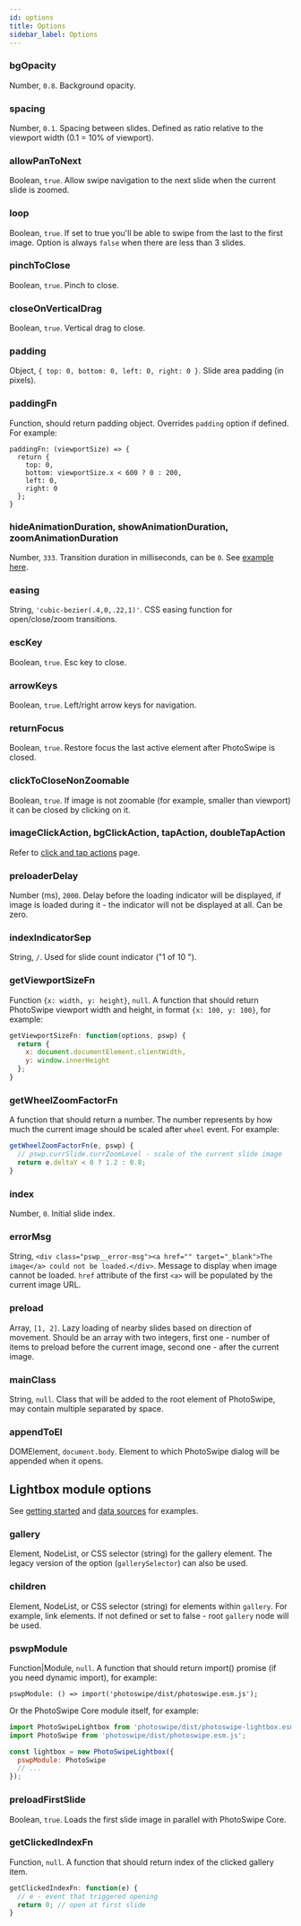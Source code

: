 ```yaml
---
id: options
title: Options
sidebar_label: Options
---
```


### bgOpacity

Number, `0.8`. Background opacity.

### spacing

Number, `0.1`. Spacing between slides. Defined as ratio relative to the viewport width (0.1 = 10% of viewport).

### allowPanToNext

Boolean, `true`. Allow swipe navigation to the next slide when the current slide is zoomed.


### loop

Boolean, `true`. If set to true you'll be able to swipe from the last to the first image. Option is always `false` when there are less than 3 slides.

### pinchToClose

Boolean, `true`. Pinch to close.

### closeOnVerticalDrag

Boolean, `true`. Vertical drag to close.

### padding
  
Object, `{ top: 0, bottom: 0, left: 0, right: 0 }`. Slide area padding (in pixels).

### paddingFn

Function, should return padding object. Overrides `padding` option if defined. For example:

```
paddingFn: (viewportSize) => {
  return {
    top: 0,
    bottom: viewportSize.x < 600 ? 0 : 200,
    left: 0,
    right: 0
  };
}
```

### hideAnimationDuration, showAnimationDuration, zoomAnimationDuration

Number, `333`. Transition duration in milliseconds, can be `0`. See [example here](opening-or-closing-transition.md#transition-duration-and-easing).

### easing

String, `'cubic-bezier(.4,0,.22,1)'`. CSS easing function for open/close/zoom transitions.


### escKey

Boolean, `true`. Esc key to close.


### arrowKeys

Boolean, `true`. Left/right arrow keys for navigation.


### returnFocus

Boolean, `true`. Restore focus the last active element after PhotoSwipe is closed. 

### clickToCloseNonZoomable

Boolean, `true`. If image is not zoomable (for example, smaller than viewport) it can be closed by clicking on it.

### imageClickAction, bgClickAction, tapAction, doubleTapAction

Refer to [click and tap actions](click-and-tap-actions.md) page.

### preloaderDelay

Number (ms), `2000`. Delay before the loading indicator will be displayed, if image is loaded during it - the indicator will not be displayed at all. Can be zero.

### indexIndicatorSep

String, ` / `. Used for slide count indicator ("1 of 10 ").

### getViewportSizeFn

Function `{x: width, y: height}`, `null`. A function that should return PhotoSwipe viewport width and height, in format `{x: 100, y: 100}`, for example:

```js
getViewportSizeFn: function(options, pswp) {
  return {
    x: document.documentElement.clientWidth,
    y: window.innerHeight
  };
}
```

### getWheelZoomFactorFn

A function that should return a number. The number represents by how much the current image should be scaled after `wheel` event. For example:

```js
getWheelZoomFactorFn(e, pswp) {
  // pswp.currSlide.currZoomLevel - scale of the current slide image
  return e.deltaY < 0 ? 1.2 : 0.8;
}
```

### index

Number, `0`. Initial slide index.

### errorMsg

String, `<div class="pswp__error-msg"><a href="" target="_blank">The image</a> could not be loaded.</div>`. Message to display when image cannot be loaded. `href` attribute of the first `<a>` will be populated by the current image URL.

### preload

Array, `[1, 2]`. Lazy loading of nearby slides based on direction of movement. Should be an array with two integers, first one - number of items to preload before the current image, second one - after the current image.




### mainClass

String, `null`. Class that will be added to the root element of PhotoSwipe, may contain multiple separated by space.

### appendToEl

DOMElement, `document.body`. Element to which PhotoSwipe dialog will be appended when it opens.


## Lightbox module options

See [getting started](getting-started.md) and [data sources](data-sources.md) for examples.

### gallery

Element, NodeList, or CSS selector (string) for the gallery element. The legacy version of the option (`gallerySelector`) can also be used.


### children

Element, NodeList, or CSS selector (string) for elements within `gallery`. For example, link elements. If not defined or set to false - root `gallery` node will be used.

### pswpModule

Function|Module, `null`. A function that should return import() promise (if you need dynamic import), for example:

```
pswpModule: () => import('photoswipe/dist/photoswipe.esm.js');
```

Or the PhotoSwipe Core module itself, for example:

```js
import PhotoSwipeLightbox from 'photoswipe/dist/photoswipe-lightbox.esm.js';
import PhotoSwipe from 'photoswipe/dist/photoswipe.esm.js';

const lightbox = new PhotoSwipeLightbox({
  pswpModule: PhotoSwipe
  // ...
});
```

### preloadFirstSlide

Boolean, `true`. Loads the first slide image in parallel with PhotoSwipe Core.

### getClickedIndexFn

Function, `null`. A function that should return index of the clicked gallery item.

```js
getClickedIndexFn: function(e) {
  // e - event that triggered opening
  return 0; // open at first slide
}
```
